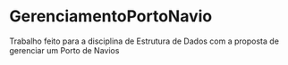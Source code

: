 # GerenciamentoPortoNavio
Trabalho feito para a disciplina de Estrutura de Dados com a proposta de gerenciar um Porto de Navios
